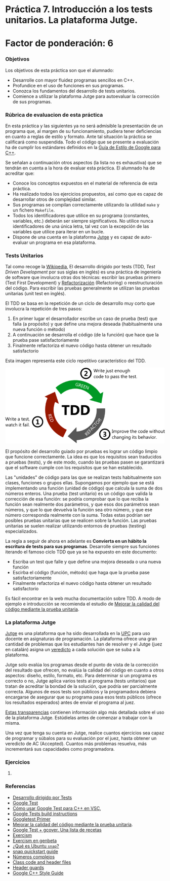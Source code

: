 # Práctica 7. Introducción a los tests unitarios. La plataforma Jutge.

# Factor de ponderación: 6

### Objetivos
Los objetivos de esta práctica son que el alumnado:
* Desarrolle con mayor fluidez programas sencillos en C++.
* Profundice en el uso de funciones en sus programas.
* Conozca los fundamentos del desarrollo de tests unitarios.
* Comience a utilizar la plataforma Jutge para autoevaluar la corrección de sus programas.

### Rúbrica de evaluacion de esta práctica
En esta práctica y las siguientes ya no será admisible la presentación de un programa que, al margen de su funcionamiento,
pudiera tener deficiencias en cuanto a reglas de estilo y formato. 
Ante tal situación la práctica se calificará como suspendida.
Todo el código que se presente a evaluación ha de cumplir los estándares definidos en la 
[Guía de Estilo de Google para C++](https://google.github.io/styleguide/cppguide.html).

Se señalan a continuación otros aspectos (la lista no es exhaustiva) que se tendrán en cuenta a la hora de evaluar esta práctica.
El alumnado ha de acreditar que:

* Conoce los conceptos expuestos en el material de referencia de esta práctica.
* Ha realizado todos los ejercicios propuestos, así como que es capaz de desarrollar otros de complejidad similar.
* Sus programas se compilan correctamente utilizando la utilidad `make` y un fichero `Makefile`.
* Todos los identificadores que utilice en su programa (constantes, variables, etc.) deberán ser
  siempre significativos. No utilice nunca identificadores de una única letra, tal vez con la excepción de las
  variables que utilice para iterar en un bucle.
* Dispone de una cuenta en la plataforma [Jutge](https://jutge.org/) y es capaz de auto-evaluar un programa en esa plataforma.


### Tests Unitarios



Tal como recoge la
[Wikipedia](https://es.wikipedia.org/wiki/Desarrollo_guiado_por_pruebas),
El desarrollo dirigido por tests (TDD, *Test Driven Development* por sus siglas en inglés) es una práctica de 
ingeniería de software que involucra otras dos técnicas: 
escribir las pruebas primero (Test First Development) y 
[Refactorización](https://es.wikipedia.org/wiki/Refactorizaci%C3%B3n)
(Refactoring) o reestructuración del código.
Para escribir las pruebas generalmente se utilizan las pruebas unitarias (unit test en inglés). 

El TDD se basa en la repetición de un ciclo de desarrollo muy corto que
involucra la repetición de tres pasos:
1. En primer lugar el desarrollador escribe un caso de prueba (test) que falla (a propósito) y que define una mejora deseada (habitualmente una nueva función o método)
2. A continuación se desarrolla el código (de la función) que hace que la prueba pase satisfactoriamente 
3. Finalmente refactoriza el nuevo código hasta obtener un resultado satisfactorio

Esta imagen representa este ciclo repetitivo característico del TDD.

![TDD cycle](https://raw.githubusercontent.com/ULL-ESIT-IB-2020-2021/IB-P12-Classes-GTests-Exercism/master/red-green-refactor.png "Red-Green-Refactor")

El propósito del desarrollo guiado por pruebas es lograr un código limpio que funcione correctamente.
La idea es que los requisitos sean traducidos a pruebas (tests), y de este modo, cuando las pruebas pasen 
se garantizará que el software cumple con los requisitos que se han establecido.


Las "unidades" de código para las que se realizan tests habitualmente son clases, funciones o grupos ellas. 
Supongamos por ejemplo que se está implementando una función (unidad de código) que calcula la suma de dos números enteros.
Una prueba (test unitario) es un código que valida la corrección de esa función: se podría comprobar que lo
que reciba la función sean realmente dos parámetros, y que esos dos parámetros sean números, y que lo que
devuelva la función sea otro número, y que ese número corresponda realmente con la suma. 
Todas estas podrían ser posibles pruebas unitarias que se realicen sobre la función.
Las pruebas unitarias  se suelen realizar utilizando entornos de pruebas (testing) especializados.

La regla a seguir de ahora en adelante es **Convierta en un hábito la escritura de tests para sus programas**.
Desarrolle siempre sus funciones iterando el famoso ciclo TDD que ya se ha expuesto en este documento:
* Escriba un test que falle y que define una mejora deseada o una nueva función
* Escirba el código (función, método) que haga que la prueba pase satisfactoriamente 
* Finalmente refactoriza el nuevo código hasta obtener un resultado satisfactorio

Es fácil encontrar en la web mucha documentación sobre TDD. 
A modo de ejemplo e introducción se recomienda el estudio de
[Mejorar la calidad del código mediante la prueba unitaria](https://www.mql5.com/es/articles/1579).

### La plataforma Jutge
[Jutge](https://jutge.org/) es una plataforma que ha sido desarrollada en la
[UPC](https://www.upc.edu/en) para uso docente en asignaturas de programación.
La plataforma ofrece una gran cantidad de problemas que los estudiantes han
de resolver y el Jutge (juez en catalán) asigna un 
[veredicto](https://jutge.org/documentation/verdicts) 
a cada solución que se suba a la plataforma.

Jutge solo evalúa los programas desde el punto de vista de la corrección del resultado que ofrecen, 
no evalúa la calidad del código en cuanto a otros aspectos: diseño, estilo, formato, etc.
Para determinar si un programa es correcto o no, Jutge aplica varios tests al programa (tests unitarios)
que tratan de acreditar la bondad de la solución, que podría ser parcialmente correcta.
Algunos de esos tests son públicos y la programadora debiera encargarse de asegurar que su programa pasa
esos tests públicos (ofrece los resultados esperados) antes de enviar el programa al juez.

[Estas transparencias](https://docs.google.com/presentation/d/14UvZPw4OJvogp6afLeouOAODcBNo5JhgePBQfkiAkic/edit?usp=sharing)
contienen información algo más detallada sobre el uso de la plataforma Jutge. 
Estúdielas antes de comenzar a trabajar con la misma.

Una vez que tenga su cuenta en Jutge, realice cuantos ejercicios sea capaz de programar y súbalos para su evaluación
por el juez, hasta obtener un veredicto de AC (Accepted).
Cuantos más problemas resuelva, más incrementará sus capacidades como programadora.

### Ejercicios
1. 

### Referencias
* [Desarrollo dirigido por Tests](https://es.wikipedia.org/wiki/Desarrollo_guiado_por_pruebas)
* [Google Test](https://en.wikipedia.org/wiki/Google_Test)
* [Cómo usar Google Test para C++ en VSC](https://docs.microsoft.com/es-es/visualstudio/test/how-to-use-google-test-for-cpp?view=vs-2019), 
* [Google Tests build instructions](https://github.com/google/googletest/blob/master/googletest/README.md#standalone-cmake-project)
* [Googletest Primer](https://github.com/google/googletest/blob/master/googletest/docs/primer.md)
* [Mejorar la calidad del código mediante la prueba unitaria](https://www.mql5.com/es/articles/1579).
* [Google Test + gcover. Una lista de recetas](https://usingstdcpp.files.wordpress.com/2016/11/gtest.pdf)
* [Exercism](https://exercism.io/)
* [Exercism en genbeta](https://www.genbeta.com/desarrollo/exercism-fitness-para-nuestras-habilidades-programadoras)
* [¿Qué es Ubuntu `snap`?](https://blogubuntu.com/que-es-ubuntu-snap) 
* [snap quickstart guide](https://snapcraft.io/docs/getting-started)
* [Números complejos](https://es.wikipedia.org/wiki/N%C3%BAmero_complejo)
*	[Class code and header files](https://www.learncpp.com/cpp-tutorial/89-class-code-and-header-files/)
* [Header guards](https://www.learncpp.com/cpp-tutorial/header-guards/)
* [Google C++ Style Guide](https://google.github.io/styleguide/cppguide.html)
